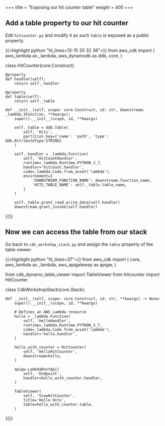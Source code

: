 +++
title = "Exposing our hit counter table"
weight = 400
+++

## Add a table property to our hit counter

Edit `hitcounter.py` and modify it as such `table` is exposed as a public property.

{{<highlight python "hl_lines=13-15 20 32 36">}}
from aws_cdk import (
    aws_lambda as _lambda,
    aws_dynamodb as ddb,
    core,
)

class HitCounter(core.Construct):

    @property
    def handler(self):
        return self._handler

    @property
    def table(self):
        return self._table

    def __init__(self, scope: core.Construct, id: str, downstream: _lambda.IFunction, **kwargs):
        super().__init__(scope, id, **kwargs)

        self._table = ddb.Table(
            self, 'Hits',
            partition_key={'name': 'path', 'type': ddb.AttributeType.STRING}
        )

        self._handler = _lambda.Function(
            self, 'HitCountHandler',
            runtime=_lambda.Runtime.PYTHON_3_7,
            handler='hitcount.handler',
            code=_lambda.Code.from_asset('lambda'),
            environment={
                'DOWNSTREAM_FUNCTION_NAME': downstream.function_name,
                'HITS_TABLE_NAME': self._table.table_name,
            }
        )

        self._table.grant_read_write_data(self.handler)
        downstream.grant_invoke(self.handler)
{{</highlight>}}

## Now we can access the table from our stack

Go back to `cdk_workshop_stack.py` and assign the `table` property of the table viewer:

{{<highlight python "hl_lines=37">}}
from aws_cdk import (
    core,
    aws_lambda as _lambda,
    aws_apigateway as apigw,
)

from cdk_dynamo_table_viewer import TableViewer
from hitcounter import HitCounter


class CdkWorkshopStack(core.Stack):

    def __init__(self, scope: core.Construct, id: str, **kwargs) -> None:
        super().__init__(scope, id, **kwargs)

        # Defines an AWS Lambda resource
        hello = _lambda.Function(
            self, 'HelloHandler',
            runtime=_lambda.Runtime.PYTHON_3_7,
            code=_lambda.Code.from_asset('lambda'),
            handler='hello.handler',
        )

        hello_with_counter = HitCounter(
            self, 'HelloHitCounter',
            downstream=hello,
        )

        apigw.LambdaRestApi(
            self, 'Endpoint',
            handler=hello_with_counter.handler,
        )

        TableViewer(
            self, 'ViewHitCounter',
            title='Hello Hits',
            table=hello_with_counter.table,
        )
{{</highlight>}}
